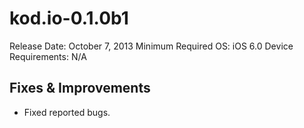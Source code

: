 kod.io-0.1.0b1
====================

Release Date: October 7, 2013
Minimum Required OS: iOS 6.0
Device Requirements: N/A


Fixes & Improvements
--------------------
* Fixed reported bugs.
